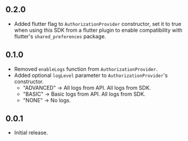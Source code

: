 ## 0.2.0

* Added flutter flag to `AuthorizationProvider` constructor, set it to true when using this SDK from
  a flutter plugin to enable compatibility with flutter's `shared_preferences` package.

## 0.1.0

* Removed `enableLogs` function from `AuthorizationProvider`.
* Added optional `logLevel` parameter to `AuthorizationProvider`'s constructor.
    * "ADVANCED" -> All logs from API. All logs from SDK.
    * "BASIC" -> Basic logs from API. All logs from SDK.
    * "NONE" -> No logs.

## 0.0.1

* Initial release.
